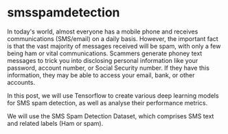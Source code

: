 # smsspamdetection
In today's world, almost everyone has a mobile phone and receives communications (SMS/email) on a daily basis. However, the important fact is that the vast majority of messages received will be spam, with only a few being ham or vital communications. Scammers generate phoney text messages to trick you into disclosing personal information like your password, account number, or Social Security number. If they have this information, they may be able to access your email, bank, or other accounts.

In this post, we will use Tensorflow to create various deep learning models for SMS spam detection, as well as analyse their performance metrics.


We will use the SMS Spam Detection Dataset, which comprises SMS text and related labels (Ham or spam).
